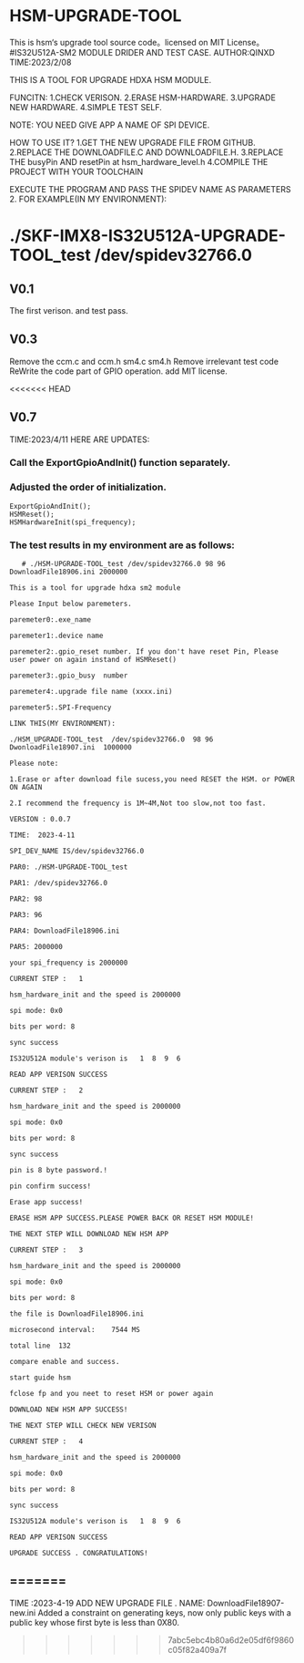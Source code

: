 # HSM-UPGRADE-TOOL
This is hsm‘s upgrade tool source code。licensed on MIT License。
#IS32U512A-SM2 MODULE DRIDER AND TEST CASE.
AUTHOR:QINXD
TIME:2023/2/08

THIS IS A TOOL FOR UPGRADE HDXA HSM MODULE.

FUNCITN:
1.CHECK VERISON.
2.ERASE HSM-HARDWARE.
3.UPGRADE NEW HARDWARE.
4.SIMPLE TEST SELF.

NOTE:
YOU NEED GIVE APP A NAME OF SPI DEVICE.

HOW TO USE IT?
1.GET THE NEW UPGRADE FILE FROM GITHUB.
2.REPLACE THE DOWNLOADFILE.C AND DOWNLOADFILE.H.
3.REPLACE THE busyPin AND resetPin at hsm_hardware_level.h
4.COMPILE THE PROJECT WITH YOUR TOOLCHAIN 

EXECUTE THE PROGRAM AND PASS THE SPIDEV NAME AS PARAMETERS 2.
FOR EXAMPLE(IN MY ENVIRONMENT):
# ./SKF-IMX8-IS32U512A-UPGRADE-TOOL_test  /dev/spidev32766.0


##	V0.1
The first verison. and test pass.


##	V0.3
Remove the ccm.c  and ccm.h 
sm4.c sm4.h 
Remove irrelevant  test code
ReWrite the  code part of GPIO operation.
add MIT license.

<<<<<<< HEAD
##	V0.7
TIME:2023/4/11
HERE ARE UPDATES:
###	Call the ExportGpioAndInit() function separately.
###	Adjusted the order of initialization.

    ExportGpioAndInit();
    HSMReset();
    HSMHardwareInit(spi_frequency);
    
### The test results in my environment are as follows:
  	

       # ./HSM-UPGRADE-TOOL_test /dev/spidev32766.0 98 96 DownloadFile18906.ini 2000000

    This is a tool for upgrade hdxa sm2 module 
    
    Please Input below paremeters. 
    
    paremeter0:.exe_name 
    
    paremeter1:.device name 
    
    paremeter2:.gpio_reset number. If you don't have reset Pin, Please user power on again instand of HSMReset() 
    
    paremeter3:.gpio_busy  number 
    
    paremeter4:.upgrade file name (xxxx.ini) 
    
    paremeter5:.SPI-Frequency 
    
    LINK THIS(MY ENVIRONMENT): 
    
    ./HSM_UPGRADE-TOOL_test  /dev/spidev32766.0  98 96 DwonloadFile18907.ini  1000000 
    
    Please note: 
    
    1.Erase or after download file sucess,you need RESET the HSM. or POWER ON AGAIN 
    
    2.I recommend the frequency is 1M~4M,Not too slow,not too fast. 
    
    VERSION : 0.0.7 
    
    TIME:  2023-4-11 
    
    SPI_DEV_NAME IS/dev/spidev32766.0 
    
    PAR0: ./HSM-UPGRADE-TOOL_test 
    
    PAR1: /dev/spidev32766.0 
    
    PAR2: 98 
    
    PAR3: 96 
    
    PAR4: DownloadFile18906.ini 
    
    PAR5: 2000000 
    
    your spi_frequency is 2000000 
    
    CURRENT STEP :   1 
    
    hsm_hardware_init and the speed is 2000000 
    
    spi mode: 0x0 
    
    bits per word: 8 
    
    sync success 
    
    IS32U512A module's verison is   1  8  9  6 
    
    READ APP VERISON SUCCESS 
    
    CURRENT STEP :   2 
    
    hsm_hardware_init and the speed is 2000000 
    
    spi mode: 0x0 
    
    bits per word: 8 
    
    sync success 
    
    pin is 8 byte password.! 
    
    pin confirm success! 
    
    Erase app success! 
    
    ERASE HSM APP SUCCESS.PLEASE POWER BACK OR RESET HSM MODULE! 
    
    THE NEXT STEP WILL DOWNLOAD NEW HSM APP 
    
    CURRENT STEP :   3 
    
    hsm_hardware_init and the speed is 2000000 
    
    spi mode: 0x0 
    
    bits per word: 8 
    
    the file is DownloadFile18906.ini 
    
    microsecond interval:    7544 MS 
    
    total line  132 
    
    compare enable and success. 
    
    start guide hsm 
    
    fclose fp and you neet to reset HSM or power again 
    
    DOWNLOAD NEW HSM APP SUCCESS! 
    
    THE NEXT STEP WILL CHECK NEW VERISON 
    
    CURRENT STEP :   4 
    
    hsm_hardware_init and the speed is 2000000 
    
    spi mode: 0x0 
    
    bits per word: 8 
    
    sync success 
    
    IS32U512A module's verison is   1  8  9  6 
    
    READ APP VERISON SUCCESS 
    
    UPGRADE SUCCESS . CONGRATULATIONS!


=======
-------------------------------------------------------------
TIME      :2023-4-19
ADD NEW UPGRADE FILE . NAME:   DownloadFile18907-new.ini
Added a constraint on generating keys, now only public keys with a public key whose first byte is less than 0X80.
>>>>>>> 7abc5ebc4b80a6d2e05df6f9860c05f82a409a7f
